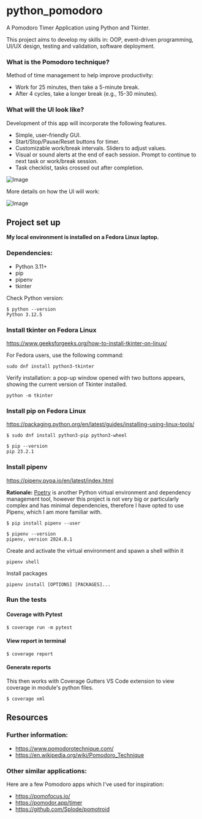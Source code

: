 # python_pomodoro
A Pomodoro Timer Application using Python and Tkinter.

This project aims to develop my skills in: OOP, event-driven programming, UI/UX design, testing and validation, software deployment.

###  What is the Pomodoro technique?

Method of time management to help improve productivity:
- Work for 25 minutes, then take a 5-minute break.
- After 4 cycles, take a longer break (e.g., 15-30 minutes).

### What will the UI look like?
Development of this app will incorporate the following features.

- Simple, user-friendly GUI.
- Start/Stop/Pause/Reset buttons for timer.
- Customizable work/break intervals. Sliders to adjust values.
- Visual or sound alerts at the end of each session. Prompt to continue to next task or work/break session.
- Task checklist, tasks crossed out after completion.

![Image](https://github.com/user-attachments/assets/ab106b6b-d030-443a-9661-233a161124af)

More details on how the UI will work:

![Image](https://github.com/user-attachments/assets/98d5a6dc-b0bf-45d1-8ee7-ecf9e64a0581)

## Project set up

**My local environment is installed on a Fedora Linux laptop.**

### Dependencies:
- Python 3.11+
- pip
- pipenv
- tkinter

Check Python version:
```
$ python --version
Python 3.12.5
```

### Install tkinter on Fedora Linux
https://www.geeksforgeeks.org/how-to-install-tkinter-on-linux/

For Fedora users, use the following command:
```
sudo dnf install python3-tkinter
```
Verify installation: a pop-up window opened with two buttons appears, showing the current version of Tkinter installed.
```
python -m tkinter
```

### Install pip on Fedora Linux
https://packaging.python.org/en/latest/guides/installing-using-linux-tools/

```
$ sudo dnf install python3-pip python3-wheel

$ pip --version
pip 23.2.1
```

### Install pipenv 
https://pipenv.pypa.io/en/latest/index.html

**Rationale:** [Poetry](https://python-poetry.org/) is another Python virtual environment and dependency management tool, however this project is not very big or particularly complex and has minimal dependencies, therefore I have opted to use Pipenv, which I am more familiar with.

```
$ pip install pipenv --user

$ pipenv --version
pipenv, version 2024.0.1
```

Create and activate the virtual environment and spawn a shell within it
```
pipenv shell
```
Install packages
```
pipenv install [OPTIONS] [PACKAGES]...
```

### Run the tests

#### Coverage with Pytest
```
$ coverage run -m pytest
```
#### View report in terminal
```
$ coverage report
```
#### Generate reports

This then works with Coverage Gutters VS Code extension to view coverage in module's python files.
```
$ coverage xml
```

## Resources

### Further information:
- https://www.pomodorotechnique.com/
- https://en.wikipedia.org/wiki/Pomodoro_Technique

### Other similar applications:
Here are a few Pomodoro apps which I've used for inspiration:

- https://pomofocus.io/
- https://pomodor.app/timer
- https://github.com/Splode/pomotroid
